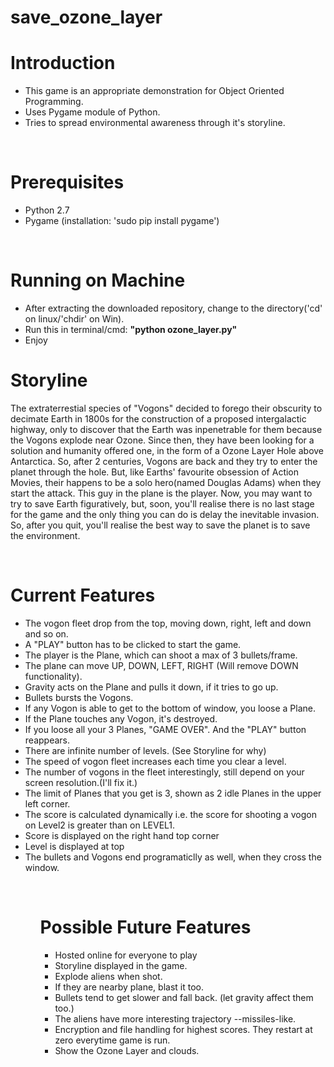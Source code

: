# save_ozone_layer
<h1>Introduction</h1>
<ul>
<li>This game is an appropriate demonstration for Object Oriented Programming.</li>
<li>Uses Pygame module of Python.</li>
<li>Tries to spread environmental awareness through it's storyline.</li>
</ul>
<br>
<h1>Prerequisites</h1>
<ul>
<li>Python 2.7</li>
<li>Pygame (installation: 'sudo pip install pygame')</li>
</ul>
<br> 
<h1>Running on Machine</h1>
<ul>
<li>After extracting the downloaded repository, change to the directory('cd' on linux/'chdir' on Win).</li>
<li>Run this in terminal/cmd: <b>"python ozone_layer.py"</b></li>
<li>Enjoy</li>
</ul>
<h1>Storyline</h1>
<p>The extraterrestial species of "Vogons" decided to forego their obscurity to decimate Earth in 1800s for the construction of a proposed intergalactic highway, only to discover that the Earth was inpenetrable for them because the Vogons explode near Ozone. Since then, they have been looking for a solution and humanity offered one, in the form of a Ozone Layer Hole above Antarctica. So, after 2 centuries, Vogons are back and they try to enter the planet through the hole. But, like Earths' favourite obsession of Action Movies, their happens to be a solo hero(named Douglas Adams) when they start the attack. This guy in the plane is the player. Now, you may want to try to save Earth figuratively, but, soon, you'll realise there is no last stage for the game and the only thing you can do is delay the inevitable invasion. So, after you quit, you'll realise the best way to save the planet is to save the environment.</p>
<br>
<h1>Current Features</h1>
<ul>
<li> The vogon fleet drop from the top, moving down, right, left and down and so on.</li>
<li> A "PLAY" button has to be clicked to start the game.</li>
<li> The player is the Plane, which can shoot a max of 3 bullets/frame. </li>
<li>The plane can move UP, DOWN, LEFT, RIGHT (Will remove DOWN functionality).</li>
<li> Gravity acts on the Plane and pulls it down, if it tries to go up. </li>
<li>Bullets bursts the Vogons. </li>
<li> If any Vogon is able to get to the bottom of window, you loose a Plane. </li>
<li> If the Plane touches any Vogon, it's destroyed.</li>
<li> If you loose all your 3 Planes, "GAME OVER". And the "PLAY" button reappears.</li>
<li> There are infinite number of levels. (See Storyline for why)</li>
<li> The speed of vogon fleet increases each time you clear a level.</li>
<li> The number of vogons in the fleet interestingly, still depend on your screen resolution.(I'll fix it.)</li>
<li> The limit of Planes that you get is 3, shown as 2 idle Planes in the upper left corner.</li>
<li>The score is calculated dynamically i.e. the score for shooting a vogon on Level2 is greater than on LEVEL1.</li>
<li>Score is displayed on the right hand top corner</li>
<li>Level is displayed at top</li>
<li>The bullets and Vogons end programaticlly as well, when they cross the window.</li>
<ul>
<br>
<h1>Possible Future Features</h1>
<ul>
<li>Hosted online for everyone to play</li>
<li>Storyline displayed in the game.</li>
<li>Explode aliens when shot.</li>
<li>If they are nearby plane, blast it too.</li>
<li>Bullets tend to get slower and fall back. (let gravity affect them too.)</li>
<li>The aliens have more interesting trajectory --missiles-like.</li>
<li>Encryption and file handling for highest scores. They restart at zero everytime game is run.</li>   
<li>Show the Ozone Layer and clouds.</li>
</ul>

